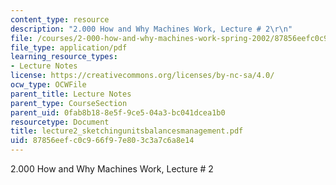```yaml
---
content_type: resource
description: "2.000 How and Why Machines Work, Lecture # 2\r\n"
file: /courses/2-000-how-and-why-machines-work-spring-2002/87856eefc0c966f97e803c3a7c6a8e14_lecture2_sketchingunitsbalancesmanagement.pdf
file_type: application/pdf
learning_resource_types:
- Lecture Notes
license: https://creativecommons.org/licenses/by-nc-sa/4.0/
ocw_type: OCWFile
parent_title: Lecture Notes
parent_type: CourseSection
parent_uid: 0fab8b18-8e5f-9ce5-04a3-bc041dcea1b0
resourcetype: Document
title: lecture2_sketchingunitsbalancesmanagement.pdf
uid: 87856eef-c0c9-66f9-7e80-3c3a7c6a8e14
---
```

2.000 How and Why Machines Work, Lecture # 2
